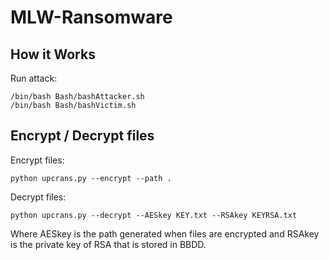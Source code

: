 # MLW-Ransomware
## How it Works
Run attack:
```
/bin/bash Bash/bashAttacker.sh
/bin/bash Bash/bashVictim.sh
```

## Encrypt / Decrypt files
Encrypt files:
```
python upcrans.py --encrypt --path .
```

Decrypt files:
```
python upcrans.py --decrypt --AESkey KEY.txt --RSAkey KEYRSA.txt
```
Where AESkey is the path generated when files are encrypted and RSAkey is the private key of RSA that is stored in BBDD.


